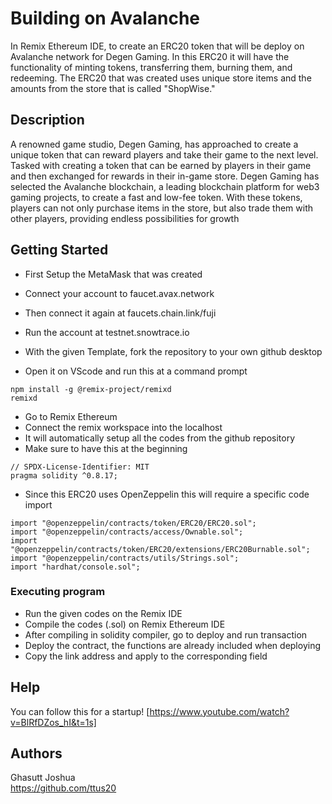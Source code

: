 # Building on Avalanche

In Remix Ethereum IDE, to create an ERC20 token that will be deploy on Avalanche network for Degen Gaming. In this ERC20 it will have the functionality of minting tokens, transferring them, burning them, and redeeming. The ERC20 that was created uses unique store items and the amounts from the store that is called "ShopWise."

## Description

A renowned game studio, Degen Gaming, has approached to create a unique token that can reward players and take their game to the next level. Tasked with creating a token that can be earned by players in their game and then exchanged for rewards in their in-game store. Degen Gaming has selected the Avalanche blockchain, a leading blockchain platform for web3 gaming projects, to create a fast and low-fee token. With these tokens, players can not only purchase items in the store, but also trade them with other players, providing endless possibilities for growth

## Getting Started
* First Setup the MetaMask that was created
* Connect your account to faucet.avax.network
* Then connect it again at faucets.chain.link/fuji
* Run the account at testnet.snowtrace.io

* With the given Template, fork the repository to your own github desktop
* Open it on VScode and run this at a command prompt
```
npm install -g @remix-project/remixd
remixd
```

* Go to Remix Ethereum
* Connect the remix workspace into the localhost
* It will automatically setup all the codes from the github repository
* Make sure to have this at the beginning 

```
// SPDX-License-Identifier: MIT
pragma solidity ^0.8.17;
```

* Since this ERC20 uses OpenZeppelin this will require a specific code import

```
import "@openzeppelin/contracts/token/ERC20/ERC20.sol";
import "@openzeppelin/contracts/access/Ownable.sol";
import "@openzeppelin/contracts/token/ERC20/extensions/ERC20Burnable.sol";
import "@openzeppelin/contracts/utils/Strings.sol";
import "hardhat/console.sol";
```

### Executing program

* Run the given codes on the Remix IDE
* Compile the codes (.sol) on Remix Ethereum IDE
* After compiling in solidity compiler, go to deploy and run transaction
* Deploy the contract, the functions are already included when deploying
* Copy the link address and apply to the corresponding field

## Help

You can follow this for a startup! [https://www.youtube.com/watch?v=BlRfDZos_hI&t=1s]

## Authors

Ghasutt Joshua   
https://github.com/ttus20

